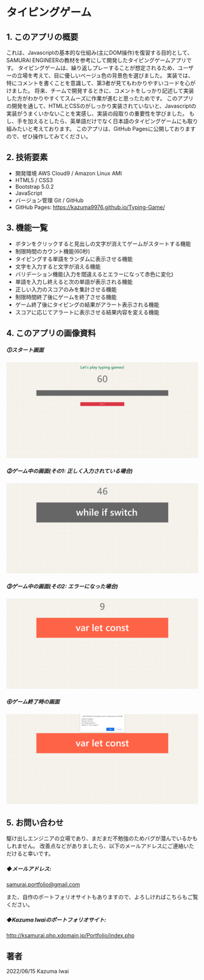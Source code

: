 # タイピングゲーム

## 1. このアプリの概要
これは、Javascriptの基本的な仕組み(主にDOM操作)を復習する目的として、SAMURAI ENGINEERの教材を参考にして開発したタイピングゲームアプリです。
タイピングゲームは、繰り返しプレーすることが想定されるため、ユーザーの立場を考えて、目に優しいベージュ色の背景色を選びました。
実装では、特にコメントを書くことを意識して、第3者が見てもわかりやすいコードを心がけました。
将来、チームで開発するときに、コメントをしっかり記述して実装した方がわかりやすくてスムーズに作業が進むと思ったためです。
このアプリの開発を通して、HTMLとCSSのがしっかり実装されていないと、Javascriptの実装がうまくいかないことを実感し、実装の段取りの重要性を学びました。
もし、手を加えるとしたら、英単語だけでなく日本語のタイピングゲームにも取り組みたいと考えております。
このアプリは、GitHub Pagesに公開しておりますので、ぜひ操作してみてください。

## 2. 技術要素

- 開発環境 AWS Cloud9 / Amazon Linux AMI
- HTML5 / CSS3
- Bootstrap 5.0.2
- JavaScript
- バージョン管理 Git / GitHub
- GitHub Pages: https://kazuma9976.github.io/Typing-Game/

## 3. 機能一覧
- ボタンをクリックすると見出しの文字が消えてゲームがスタートする機能
- 制限時間のカウント機能(60秒)
- タイピングする単語をランダムに表示させる機能
- 文字を入力すると文字が消える機能
- バリデーション機能(入力を間違えるとエラーになって赤色に変化)
- 単語を入力し終えると次の単語が表示される機能
- 正しい入力のスコアのみを集計させる機能
- 制限時間終了後にゲームを終了させる機能
- ゲーム終了後にタイピングの結果がアラート表示される機能
- スコアに応じてアラートに表示させる結果内容を変える機能


## 4. このアプリの画像資料

##### ⓵スタート画面
![最初の画面](/images/sample_1.jpg)

##### ⓶ゲーム中の画面(その1: 正しく入力されている場合)
![ゲーム中の画面(その1)](/images/sample_2.jpg)

##### ⓷ゲーム中の画面(その2: エラーになった場合)
![ゲーム中の画面(その2)](/images/sample_3.jpg)

##### ⓸ゲーム終了時の画面
![ゲーム終了時の画面](/images/sample_4.jpg)

## 5. お問い合わせ
駆け出しエンジニアの立場であり、まだまだ不勉強のためバグが潜んでいるかもしれません。
改善点などがありましたら、以下のメールアドレスにご連絡いただけると幸いです。

##### ◆メールアドレス:
samurai.portfolio@gmail.com

また、自作のポートフォリオサイトもありますので、よろしければこちらもご覧ください。

##### ◆Kazuma Iwaiのポートフォリオサイト:
http://ksamurai.php.xdomain.jp/Portfolio/index.php

## 著者
2022/06/15 Kazuma Iwai
